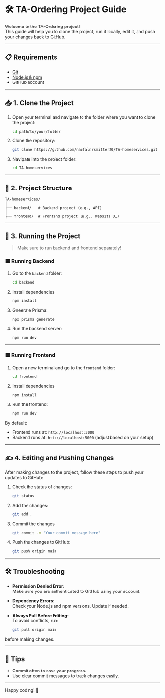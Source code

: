 
# 🛠️ TA-Ordering Project Guide

Welcome to the TA-Ordering project!  
This guide will help you to clone the project, run it locally, edit it, and push your changes back to GitHub.

---

## 📋 Requirements

- [Git](https://git-scm.com/)
- [Node.js & npm](https://nodejs.org/)
- GitHub account

---

## 📥 1. Clone the Project

1. Open your terminal and navigate to the folder where you want to clone the project:

    ```bash
    cd path/to/your/folder
    ```

2. Clone the repository:

    ```bash
    git clone https://github.com/naufalnrsmitter20/TA-homeservices.git
    ```

3. Navigate into the project folder:

    ```bash
    cd TA-homeservices
    ```

---

## 📂 2. Project Structure

```
TA-homeservices/
│
├── backend/   # Backend project (e.g., API)
│
├── frontend/  # Frontend project (e.g., Website UI)
```

---

## 🚀 3. Running the Project

> Make sure to run backend and frontend separately!
  
### 🟦 Running Backend

1. Go to the `backend` folder:

    ```bash
    cd backend
    ```

2. Install dependencies:

    ```bash
    npm install
    ```
    
3. Gneerate Prisma:

    ```bash
    npx prisma generate
    ```

4. Run the backend server:

    ```bash
    npm run dev
    ```

---

### 🟪 Running Frontend

1. Open a new terminal and go to the `frontend` folder:

    ```bash
    cd frontend
    ```

2. Install dependencies:

    ```bash
    npm install
    ```

3. Run the frontend:

    ```bash
    npm run dev
    ```

By default:
- Frontend runs at: `http://localhost:3000`
- Backend runs at: `http://localhost:5000` (adjust based on your setup)

---

## ✍️ 4. Editing and Pushing Changes

After making changes to the project, follow these steps to push your updates to GitHub:

1. Check the status of changes:

    ```bash
    git status
    ```

2. Add the changes:

    ```bash
    git add .
    ```

3. Commit the changes:

    ```bash
    git commit -m "Your commit message here"
    ```

4. Push the changes to GitHub:

    ```bash
    git push origin main
    ```

---

## 🛠️ Troubleshooting

- **Permission Denied Error:**  
  Make sure you are authenticated to GitHub using your account.

- **Dependency Errors:**  
  Check your Node.js and npm versions. Update if needed.

- **Always Pull Before Editing:**  
  To avoid conflicts, run:

    ```bash
    git pull origin main
    ```

before making changes.

---

## 📣 Tips

- Commit often to save your progress.
- Use clear commit messages to track changes easily.

---

Happy coding! 🚀
